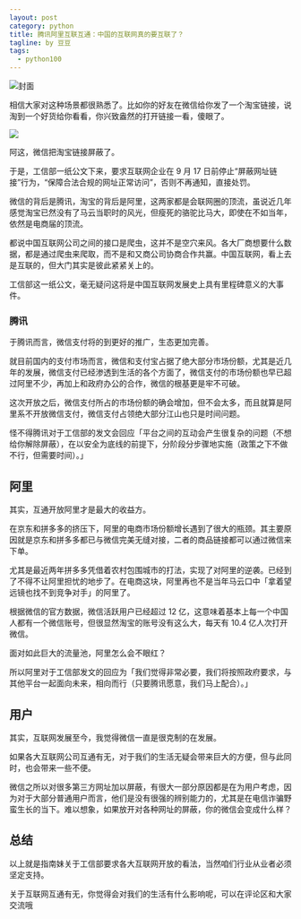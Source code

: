 ```yaml
---
layout: post
category: python
title: 腾讯阿里互联互通：中国的互联网真的要互联了？
tagline: by 豆豆
tags: 
  - python100
---
```


![封面](https://raw.githubusercontent.com/JustDoPython/justdopython.github.io/master/assets/images/2021/12/internet/logo.jpeg)

相信大家对这种场景都很熟悉了。比如你的好友在微信给你发了一个淘宝链接，说淘到一个好货给你看看，你兴致盎然的打开链接一看，傻眼了。

![](https://raw.githubusercontent.com/JustDoPython/justdopython.github.io/master/assets/images/2021/12/internet/001.png)

阿这，微信把淘宝链接屏蔽了。

于是，工信部一纸公文下来，要求互联网企业在 9 月 17 日前停止“屏蔽网址链接”行为，“保障合法合规的网址正常访问”，否则不再通知，直接处罚。

微信的背后是腾讯，淘宝的背后是阿里，这两家都是会联网圈的顶流，虽说近几年感觉淘宝已然没有了马云当职时的风光，但瘦死的骆驼比马大，即使在不如当年，依然是电商届的顶流。

都说中国互联网公司之间的接口是爬虫，这并不是空穴来风。各大厂商想要什么数据，都是通过爬虫来爬取，而不是和又商公司协商合作共赢。中国互联网，看上去是互联的，但大门其实是彼此紧紧关上的。

工信部这一纸公文，毫无疑问这将是中国互联网发展史上具有里程碑意义的大事件。

### 腾讯

于腾讯而言，微信支付将的到更好的推广，生态更加完善。

就目前国内的支付市场而言，微信和支付宝占据了绝大部分市场份额，尤其是近几年的发展，微信支付已经渗透到生活的各个方面了，微信支付的市场份额也早已超过阿里不少，再加上和政府办公的合作，微信的根基更是牢不可破。

这次开放之后，微信支付所占的市场份额的确会增加，但不会太多，而且就算是阿里系不开放微信支付，微信支付占领绝大部分江山也只是时间问题。

怪不得腾讯对于工信部的发文会回应「平台之间的互动会产生很复杂的问题（不想给你解除屏蔽），在以安全为底线的前提下，分阶段分步骤地实施（政策之下不做不行，但需要时间）。」

## 阿里

其实，互通开放阿里才是最大的收益方。

在京东和拼多多的挤压下，阿里的电商市场份额增长遇到了很大的瓶颈。其主要原因就是京东和拼多多都已与微信完美无缝对接，二者的商品链接都可以通过微信来下单。

尤其是最近两年拼多多凭借着农村包围城市的打法，实现了对阿里的逆袭。已经到了不得不让阿里担忧的地步了。在电商这块，阿里再也不是当年马云口中「拿着望远镜也找不到竞争对手」的阿里了。

根据微信的官方数据，微信活跃用户已经超过 12 亿，这意味着基本上每一个中国人都有一个微信账号，但很显然淘宝的账号没有这么大，每天有 10.4 亿人次打开微信。

面对如此巨大的流量池，阿里怎么会不眼红？

所以阿里对于工信部发文的回应为「我们觉得非常必要，我们将按照政府要求，与其他平台一起面向未来，相向而行（只要腾讯愿意，我们马上配合）。」

## 用户

其实，互联网发展至今，我觉得微信一直是很克制的在发展。

如果各大互联网公司互通有无，对于我们的生活无疑会带来巨大的方便，但与此同时，也会带来一些不便。

微信之所以对很多第三方网址加以屏蔽，有很大一部分原因都是在为用户考虑，因为对于大部分普通用户而言，他们是没有很强的辨别能力的，尤其是在电信诈骗野蛮生长的当下。难以想象，如果放开对各种网址的屏蔽，你的微信会变成什么样？

## 总结

以上就是指南妹关于工信部要求各大互联网开放的看法，当然咱们行业从业者必须坚定支持。

关于互联网互通有无，你觉得会对我们的生活有什么影响呢，可以在评论区和大家交流哦